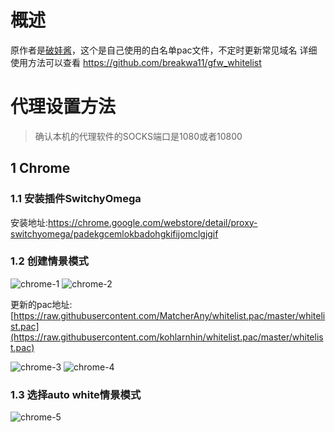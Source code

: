 # 概述
原作者是[破娃酱](https://github.com/breakwa11)，这个是自己使用的白名单pac文件，不定时更新常见域名
详细使用方法可以查看 https://github.com/breakwa11/gfw_whitelist

# 代理设置方法
>确认本机的代理软件的SOCKS端口是1080或者10800
## 1 Chrome
### 1.1 安装插件SwitchyOmega
安装地址:https://chrome.google.com/webstore/detail/proxy-switchyomega/padekgcemlokbadohgkifijomclgjgif

### 1.2 创建情景模式
![chrome-1](/img/chrome-1.png)
![chrome-2](/img/chrome-2.png)

更新的pac地址: [https://raw.githubusercontent.com/MatcherAny/whitelist.pac/master/whitelist.pac](https://raw.githubusercontent.com/kohlarnhin/whitelist.pac/master/whitelist.pac)

![chrome-3](/img/chrome-3.png)
![chrome-4](/img/chrome-4.png)

### 1.3 选择auto white情景模式
![chrome-5](/img/chrome-5.png)
